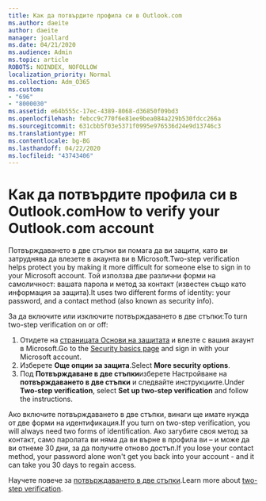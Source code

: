 ```yaml
---
title: Как да потвърдите профила си в Outlook.com
ms.author: daeite
author: daeite
manager: joallard
ms.date: 04/21/2020
ms.audience: Admin
ms.topic: article
ROBOTS: NOINDEX, NOFOLLOW
localization_priority: Normal
ms.collection: Adm_O365
ms.custom:
- "696"
- "8000030"
ms.assetid: e64b555c-17ec-4389-8068-d36850f09bd3
ms.openlocfilehash: febcc9c770f6e81ee9bea084a229b530fdcc266a
ms.sourcegitcommit: 631cbb5f03e5371f0995e976536d24e9d13746c3
ms.translationtype: MT
ms.contentlocale: bg-BG
ms.lasthandoff: 04/22/2020
ms.locfileid: "43743406"
---
```

# <a name="how-to-verify-your-outlookcom-account"></a><span data-ttu-id="296df-102">Как да потвърдите профила си в Outlook.com</span><span class="sxs-lookup"><span data-stu-id="296df-102">How to verify your Outlook.com account</span></span>

<span data-ttu-id="296df-103">Потвърждаването в две стъпки ви помага да ви защити, като ви затруднява да влезете в акаунта ви в Microsoft.</span><span class="sxs-lookup"><span data-stu-id="296df-103">Two-step verification helps protect you by making it more difficult for someone else to sign in to your Microsoft account.</span></span> <span data-ttu-id="296df-104">Той използва две различни форми на самоличност: вашата парола и метод за контакт (известен също като информация за защита).</span><span class="sxs-lookup"><span data-stu-id="296df-104">It uses two different forms of identity: your password, and a contact method (also known as security info).</span></span>
  
<span data-ttu-id="296df-105">За да включите или изключите потвърждаването в две стъпки:</span><span class="sxs-lookup"><span data-stu-id="296df-105">To turn two-step verification on or off:</span></span>
  
1. <span data-ttu-id="296df-106">Отидете на [страницата Основи на защитата](https://go.microsoft.com/fwlink/?linkid=842325) и влезте с вашия акаунт в Microsoft.</span><span class="sxs-lookup"><span data-stu-id="296df-106">Go to the [Security basics page](https://go.microsoft.com/fwlink/?linkid=842325) and sign in with your Microsoft account.</span></span>
2. <span data-ttu-id="296df-107">Изберете **Още опции за защита**.</span><span class="sxs-lookup"><span data-stu-id="296df-107">Select **More security options**.</span></span>
3. <span data-ttu-id="296df-108">Под **Потвърждаване в две стъпки**изберете Настройване на **потвърждаването в две стъпки** и следвайте инструкциите.</span><span class="sxs-lookup"><span data-stu-id="296df-108">Under **Two-step verification**, select **Set up two-step verification** and follow the instructions.</span></span>

<span data-ttu-id="296df-109">Ако включите потвърждаването в две стъпки, винаги ще имате нужда от две форми на идентификация.</span><span class="sxs-lookup"><span data-stu-id="296df-109">If you turn on two-step verification, you will always need two forms of identification.</span></span> <span data-ttu-id="296df-110">Ако загубите своя метод за контакт, само паролата ви няма да ви върне в профила ви – и може да ви отнеме 30 дни, за да получите отново достъп.</span><span class="sxs-lookup"><span data-stu-id="296df-110">If you lose your contact method, your password alone won't get you back into your account - and it can take you 30 days to regain access.</span></span>
  
<span data-ttu-id="296df-111">Научете повече за [потвърждаването в две стъпки](https://go.microsoft.com/fwlink/?linkid=872270).</span><span class="sxs-lookup"><span data-stu-id="296df-111">Learn more about [two-step verification](https://go.microsoft.com/fwlink/?linkid=872270).</span></span>
  
